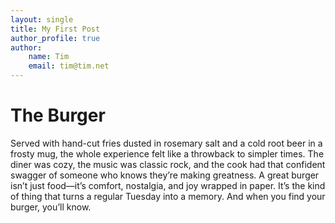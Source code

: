 ```yaml
---
layout: single
title: My First Post
author_profile: true
author: 
    name: Tim
    email: tim@tim.net
---
```

# **The Burger**
Served with hand-cut fries dusted in rosemary salt and a cold root beer in a frosty mug, the whole experience felt like a throwback to simpler times. The diner was cozy, the music was classic rock, and the cook had that confident swagger of someone who knows they’re making greatness. A great burger isn’t just food—it’s comfort, nostalgia, and joy wrapped in paper. It’s the kind of thing that turns a regular Tuesday into a memory. And when you find your burger, you’ll know.
